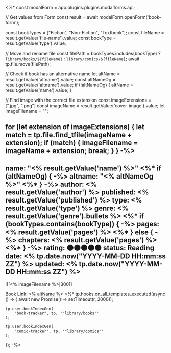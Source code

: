 <%*
const modalForm = app.plugins.plugins.modalforms.api;

// Get values from Form
const result = await modalForm.openForm('book-form');

const bookTypes = ["Fiction", "Non-Fiction", "Textbook"];
const fileName = result.getValue('file-name').value;
const bookType = result.getValue('type').value;

// Move and rename file
const filePath = bookTypes.includes(bookType) ? `library/books/${fileName}` : `library/comics/${fileName}`;
await tp.file.move(filePath);

// Check if book has an alternative name
let altName = result.getValue('altname').value;
const altNameOg = result.getValue('altname').value;
if (!altNameOg) {
	altName = result.getValue('name').value;
}

// Find image with the correct file extension
const imageExtensions = [".jpg", ".png"]
const imageName = result.getValue('cover-image').value;
let imageFilename = "";

for (let extension of imageExtensions) {
	let match = tp.file.find_tfile(imageName + extension);
	if (match) {
		imageFilename = imageName + extension;
		break;
	}
}
-%>
---
name: "<% result.getValue('name') %>"
<%* if (altNameOg) { -%>
altname: "<% altNameOg %>"
<%* } -%>
author: <% result.getValue('author') %>
published: <% result.getValue('published') %>
type: <% result.getValue('type') %>
genre: 
<% result.getValue('genre').bullets %>
<%* if (bookTypes.contains(bookType)) { -%>
pages: <% result.getValue('pages') %>
<%* } else { -%>
chapters: <% result.getValue('pages') %>
<%* } -%>
rating: 🌑🌑🌑🌑🌑
status: Reading
date: <% tp.date.now("YYYY-MM-DD HH:mm:ss ZZ") %>
updated: <% tp.date.now("YYYY-MM-DD HH:mm:ss ZZ") %>
---

![[<% imageFilename %>|300]]

Book Link: [<% altName %>](<% result.getValue('book-url') %>)
<%*
tp.hooks.on_all_templates_executed(async () => {
	await new Promise(r => setTimeout(r, 2000));
	
	tp.user.bookIndexGen(
		"book-tracker", tp, '"library/books"'
	);
	
	tp.user.bookIndexGen(
		"comic-tracker", tp, '"library/comics"'
	);
});
-%>

